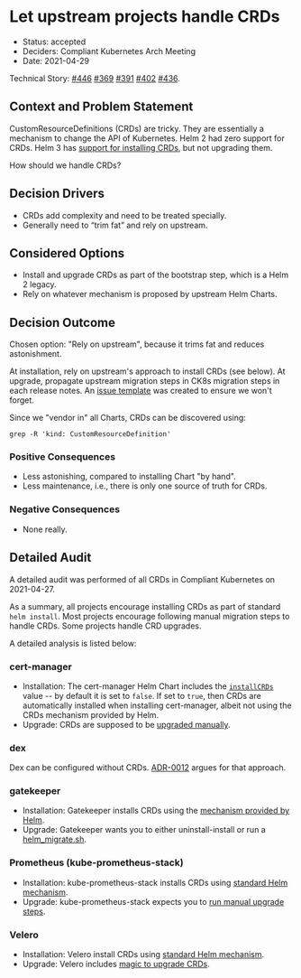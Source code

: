 # Let upstream projects handle CRDs

* Status: accepted
* Deciders: Compliant Kubernetes Arch Meeting
* Date: 2021-04-29

Technical Story: [#446](https://github.com/elastisys/compliantkubernetes-apps/pull/446) [#369](https://github.com/elastisys/compliantkubernetes-apps/issues/369) [#391](https://github.com/elastisys/compliantkubernetes-apps/issues/391) [#402](https://github.com/elastisys/compliantkubernetes-apps/issues/402) [#436](https://github.com/elastisys/compliantkubernetes-apps/pull/436).

## Context and Problem Statement

CustomResourceDefinitions (CRDs) are tricky. They are essentially a mechanism to change the API of Kubernetes. Helm 2 had zero support for CRDs. Helm 3 has [support for installing CRDs](https://helm.sh/docs/topics/charts/#custom-resource-definitions-crds), but not upgrading them.

How should we handle CRDs?

## Decision Drivers

* CRDs add complexity and need to be treated specially.
* Generally need to “trim fat” and rely on upstream.

## Considered Options

* Install and upgrade CRDs as part of the bootstrap step, which is a Helm 2 legacy.
* Rely on whatever mechanism is proposed by upstream Helm Charts.

## Decision Outcome

Chosen option: "Rely on upstream", because it trims fat and reduces astonishment.

At installation, rely on upstream's approach to install CRDs (see below). At upgrade, propagate upstream migration steps in CK8s migration steps in each release notes. An [issue template](https://github.com/elastisys/compliantkubernetes-apps/pull/436) was created to ensure we won't forget.

Since we "vendor in" all Charts, CRDs can be discovered using:

```
grep -R 'kind: CustomResourceDefinition'
```

### Positive Consequences

* Less astonishing, compared to installing Chart "by hand".
* Less maintenance, i.e., there is only one source of truth for CRDs.

### Negative Consequences

* None really.

## Detailed Audit

A detailed audit was performed of all CRDs in Compliant Kubernetes on 2021-04-27.

As a summary, all projects encourage installing CRDs as part of standard `helm install`. Most projects encourage following manual migration steps to handle CRDs. Some projects handle CRD upgrades.

A detailed analysis is listed below:

### cert-manager

* Installation: The cert-manager Helm Chart includes the [`installCRDs`](https://github.com/jetstack/cert-manager/blob/master/deploy/charts/cert-manager/values.yaml#L42) value -- by default it is set to `false`. If set to `true`, then CRDs are automatically installed when installing cert-manager, albeit not using the CRDs mechanism provided by Helm.
* Upgrade: CRDs are supposed to be [upgraded manually](https://cert-manager.io/docs/installation/upgrading/#upgrading-with-helm).

### dex

Dex can be configured without CRDs. [ADR-0012](https://github.com/elastisys/compliantkubernetes/pull/134) argues for that approach.

### gatekeeper

* Installation: Gatekeeper installs CRDs using the [mechanism provided by Helm](https://github.com/open-policy-agent/gatekeeper/tree/master/charts/gatekeeper/crds).
* Upgrade: Gatekeeper wants you to either uninstall-install or run a [helm_migrate.sh](https://github.com/open-policy-agent/gatekeeper/tree/master/charts/gatekeeper#upgrade-chart).

### Prometheus (kube-prometheus-stack)

* Installation: kube-prometheus-stack installs CRDs using [standard Helm mechanism](https://github.com/prometheus-community/helm-charts/tree/main/charts/kube-prometheus-stack).
* Upgrade: kube-prometheus-stack expects you to [run manual upgrade steps](https://github.com/prometheus-community/helm-charts/tree/main/charts/kube-prometheus-stack#from-14x-to-15x).

### Velero

* Installation: Velero install CRDs using [standard Helm mechanism](https://github.com/vmware-tanzu/helm-charts/tree/main/charts/velero/crds).
* Upgrade: Velero includes [magic to upgrade CRDs](https://github.com/vmware-tanzu/helm-charts/blob/main/charts/velero/templates/upgrade-crds/).
